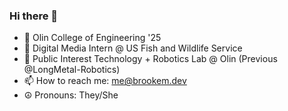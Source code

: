 ### Hi there 👋

- 🔭 Olin College of Engineering '25
- 🌱 Digital Media Intern @ US Fish and Wildlife Service
- 💬 Public Interest Technology + Robotics Lab @ Olin (Previous @LongMetal-Robotics)
- 📫 How to reach me: me@brookem.dev
- ☮ Pronouns: They/She
